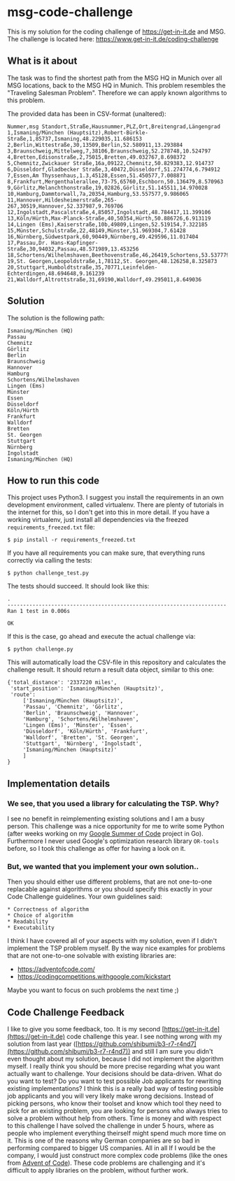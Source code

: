 # msg-code-challenge

This is my solution for the coding challenge of https://get-in-it.de and MSG. 
The challenge is located here: https://www.get-in-it.de/coding-challenge

## What is it about

The task was to find the shortest path from the MSG HQ in Munich over all MSG locations,
back to the MSG HQ in Munich. This problem resembles the "Traveling Salesman Problem".
Therefore we can apply known algorithms to this problem.

The provided data has been in CSV-format (unaltered):
```csv
Nummer,msg Standort,Straße,Hausnummer,PLZ,Ort,Breitengrad,Längengrad
1,Ismaning/München (Hauptsitz),Robert-Bürkle-Straße,1,85737,Ismaning,48.229035,11.686153
2,Berlin,Wittestraße,30,13509,Berlin,52.580911,13.293884
3,Braunschweig,Mittelweg,7,38106,Braunschweig,52.278748,10.524797
4,Bretten,Edisonstraße,2,75015,Bretten,49.032767,8.698372
5,Chemnitz,Zwickauer Straße,16a,09122,Chemnitz,50.829383,12.914737
6,Düsseldorf,Gladbecker Straße,3,40472,Düsseldorf,51.274774,6.794912
7,Essen,Am Thyssenhaus,1.3,45128,Essen,51.450577,7.008871
8,Frankfurt,Mergenthalerallee,73-75,65760,Eschborn,50.136479,8.570963
9,Görlitz,Melanchthonstraße,19,02826,Görlitz,51.145511,14.970028
10,Hamburg,Dammtorwall,7a,20354,Hamburg,53.557577,9.986065
11,Hannover,Hildesheimerstraße,265-267,30519,Hannover,52.337987,9.769706
12,Ingolstadt,Pascalstraße,4,85057,Ingolstadt,48.784417,11.399106
13,Köln/Hürth,Max-Planck-Straße,40,50354,Hürth,50.886726,6.913119
14,Lingen (Ems),Kaiserstraße,10b,49809,Lingen,52.519154,7.322185
15,Münster,Schulstraße,22,48149,Münster,51.969304,7.61428
16,Nürnberg,Südwestpark,60,90449,Nürnberg,49.429596,11.017404
17,Passau,Dr. Hans-Kapfinger-Straße,30,94032,Passau,48.571989,13.453256
18,Schortens/Wilhelmshaven,Beethovenstraße,46,26419,Schortens,53.537779,7.936809
19,St. Georgen,Leopoldstraße,1,78112,St. Georgen,48.126258,8.325873
20,Stuttgart,Humboldtstraße,35,70771,Leinfelden-Echterdingen,48.694648,9.161239
21,Walldorf,Altrottstraße,31,69190,Walldorf,49.295011,8.649036
```

## Solution

The solution is the following path:

```
Ismaning/München (HQ)
Passau
Chemnitz
Görlitz
Berlin
Braunschweig
Hannover
Hamburg
Schortens/Wilhelmshaven
Lingen (Ems)
Münster
Essen
Düsseldorf
Köln/Hürth
Frankfurt
Walldorf
Bretten
St. Georgen
Stuttgart
Nürnberg
Ingolstadt
Ismaning/München (HQ)
```

## How to run this code

This project uses Python3.
I suggest you install the requirements in an own development environment, called virtualenv. There are plenty of tutorials in the internet for this, so I don't get into this in more detail.
If you have a working virtualenv, just install all dependencies via the freezed `requirements_freezed.txt` file:

`$ pip install -r requirements_freezed.txt`

If you have all requirements you can make sure, that everything runs correctly via calling the tests:

`$ python challenge_test.py`

The tests should succeed. It should look like this:
```
.
----------------------------------------------------------------------
Ran 1 test in 0.006s

OK
```

If this is the case, go ahead and execute the actual challenge via:

`$ python challenge.py`

This will automatically load the CSV-file in this repository and calculates the challenge result.
It should return a result data object, similar to this one:
```
{'total_distance': '2337220 miles', 
 'start_position': 'Ismaning/München (Hauptsitz)', 
 'route': 
     ['Ismaning/München (Hauptsitz)', 
     'Passau', 'Chemnitz', 'Görlitz', 
     'Berlin', 'Braunschweig', 'Hannover', 
     'Hamburg', 'Schortens/Wilhelmshaven', 
     'Lingen (Ems)', 'Münster', 'Essen', 
     'Düsseldorf', 'Köln/Hürth', 'Frankfurt', 
     'Walldorf', 'Bretten', 'St. Georgen', 
     'Stuttgart', 'Nürnberg', 'Ingolstadt', 
     'Ismaning/München (Hauptsitz)'
     ]
}
```

## Implementation details

### We see, that you used a library for calculating the TSP. Why?

I see no benefit in reimplementing existing solutions and I am a busy person. This challenge was a nice opportunity for me
to write some Python (after weeks working on my [Google Summer of Code](https://summerofcode.withgoogle.com/organizations/5599302627360768/) project in Go).
Furthermore I never used Google's optimization research library `OR-tools` before, so I took this challenge as offer for having a look on it.

### But, we wanted that you implement your own solution..

Then you should either use different problems, that are not one-to-one replacable against algorithms or you should specify this exactly in your Code Challenge guidelines.
Your own guidelines said:

```
* Correctness of algorithm
* Choice of algorithm
* Readability
* Executability 
```

I think I have covered all of your aspects with my solution, even if I didn't implement the TSP problem myself.
By the way nice examples for problems that are not one-to-one solvable with existing libraries are:

* https://adventofcode.com/
* https://codingcompetitions.withgoogle.com/kickstart

Maybe you want to focus on such problems the next time ;)

## Code Challenge Feedback

I like to give you some feedback, too. It is my second [https://get-in-it.de](https://get-in-it.de) code challenge this year.
I see nothing wrong with my solution from last year ([https://github.com/shibumi/b3-r7-r4nd7](https://github.com/shibumi/b3-r7-r4nd7))
and still I am sure you didn't even thought about my solution, because I did not implement the algorithm myself. I really think you should be
more precise regarding what you want actually want to challenge. Your decisions should be data-driven. What do you want to test?
Do you want to test possible Job applicants for rewriting existing implementations? I think this is a really bad way of testing possible
job applicants and you will very likely make wrong decisions. Instead of picking persons, who know their toolset and know which tool they need to
pick for an existing problem, you are looking for persons who always tries to solve a problem without help from others.
Time is money and with respect to this challenge I have solved the challenge in under 5 hours, where as people who implement everything theirself
might spend much more time on it. This is one of the reasons why German companies are so bad in performing compared to bigger US companies.
All in all If I would be the company, I would just construct more complex code problems (like the ones from [Advent of Code](https://adventofcode.com/)).
These code problems are challenging and it's difficult to apply libraries on the problem, without further work.




